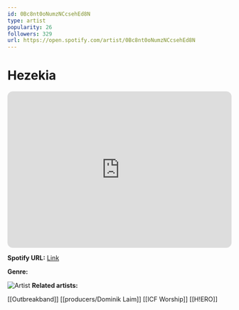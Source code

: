 ```yaml
---
id: 0Bc8nt0oNumzNCcsehEd8N
type: artist
popularity: 26
followers: 329
url: https://open.spotify.com/artist/0Bc8nt0oNumzNCcsehEd8N
---
```

# Hezekia

<iframe style="border-radius:12px" src="https://open.spotify.com/embed/artist/0Bc8nt0oNumzNCcsehEd8N" width="100%" height="352" frameBorder="0" allowfullscreen="" allow="autoplay; clipboard-write; encrypted-media; fullscreen; picture-in-picture" loading="lazy"></iframe>

**Spotify URL:** [Link](https://open.spotify.com/artist/0Bc8nt0oNumzNCcsehEd8N)

**Genre:** 

![Artist](https://i.scdn.co/image/ab6761610000e5ebb6b3a63816f021f30d9ff0ab)
**Related artists:**

[[Outbreakband]]
[[producers/Dominik Laim]]
[[ICF Worship]]
[[H!ERO]]
